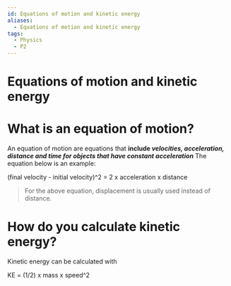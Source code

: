 ```yaml
---
id: Equations of motion and kinetic energy
aliases:
  - Equations of motion and kinetic energy
tags:
  - Physics
  - P2
---
```


# Equations of motion and kinetic energy

# What is an equation of motion?

An equation of motion are equations that **include *velocities, acceleration, distance and time for objects that have constant acceleration*** The equation below is an example:

(final velocity  - initial velocity)^2 = 2 x acceleration x distance

>For the above equation, displacement is usually used instead of distance.

# How do you calculate kinetic energy?

Kinetic energy can be calculated with

KE = (1/2) x mass x speed^2


